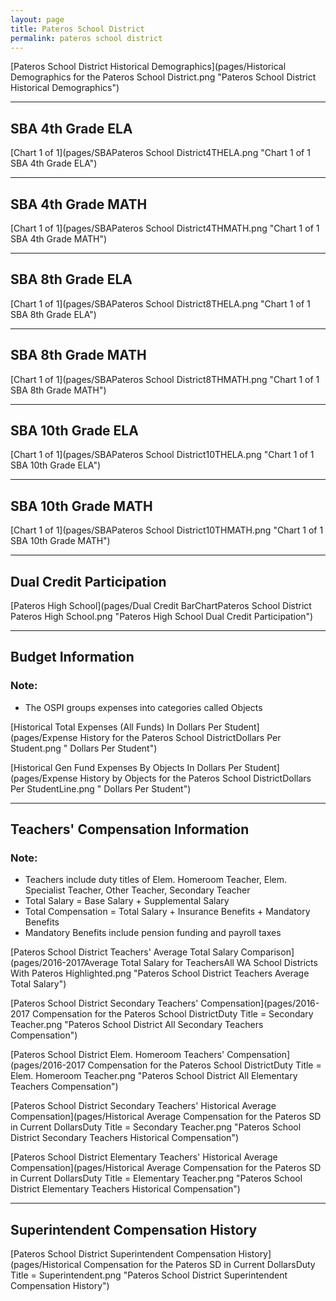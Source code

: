 ```yaml
---
layout: page
title: Pateros School District
permalink: pateros school district
---
```



[Pateros School District Historical Demographics](pages/Historical Demographics for the Pateros School District.png "Pateros School District Historical Demographics")

___

## SBA 4th Grade ELA

[Chart 1 of 1](pages/SBAPateros School District4THELA.png "Chart 1 of 1 SBA 4th Grade ELA")


___

## SBA 4th Grade MATH

[Chart 1 of 1](pages/SBAPateros School District4THMATH.png "Chart 1 of 1 SBA 4th Grade MATH")


___

## SBA 8th Grade ELA

[Chart 1 of 1](pages/SBAPateros School District8THELA.png "Chart 1 of 1 SBA 8th Grade ELA")


___

## SBA 8th Grade MATH

[Chart 1 of 1](pages/SBAPateros School District8THMATH.png "Chart 1 of 1 SBA 8th Grade MATH")


___

## SBA 10th Grade ELA

[Chart 1 of 1](pages/SBAPateros School District10THELA.png "Chart 1 of 1 SBA 10th Grade ELA")


___

## SBA 10th Grade MATH

[Chart 1 of 1](pages/SBAPateros School District10THMATH.png "Chart 1 of 1 SBA 10th Grade MATH")


___

## Dual Credit Participation

[Pateros High School](pages/Dual Credit BarChartPateros School District Pateros High School.png "Pateros High School Dual Credit Participation")


___

## Budget Information
### Note:
- The OSPI groups expenses into categories called Objects

[Historical Total Expenses (All Funds) In Dollars Per Student](pages/Expense History for the Pateros School DistrictDollars Per Student.png " Dollars Per Student")

[Historical Gen Fund Expenses By Objects In Dollars Per Student](pages/Expense History by Objects for the Pateros School DistrictDollars Per StudentLine.png " Dollars Per Student")


___

## Teachers' Compensation Information
### Note:
- Teachers include duty titles of Elem. Homeroom Teacher, Elem. Specialist Teacher, Other Teacher, Secondary Teacher
- Total Salary = Base Salary + Supplemental Salary
- Total Compensation = Total Salary + Insurance Benefits + Mandatory Benefits
- Mandatory Benefits include pension funding and payroll taxes

[Pateros School District Teachers' Average Total Salary Comparison](pages/2016-2017Average Total Salary for TeachersAll WA School Districts With Pateros Highlighted.png "Pateros School District Teachers Average Total Salary")

[Pateros School District Secondary Teachers' Compensation](pages/2016-2017 Compensation for the Pateros School DistrictDuty Title = Secondary Teacher.png "Pateros School District All Secondary Teachers Compensation")

[Pateros School District Elem. Homeroom Teachers' Compensation](pages/2016-2017 Compensation for the Pateros School DistrictDuty Title = Elem. Homeroom Teacher.png "Pateros School District All Elementary Teachers Compensation")

[Pateros School District Secondary Teachers' Historical Average Compensation](pages/Historical Average Compensation for the Pateros SD in Current DollarsDuty Title = Secondary Teacher.png "Pateros School District Secondary Teachers Historical Compensation")

[Pateros School District Elementary Teachers' Historical Average Compensation](pages/Historical Average Compensation for the Pateros SD in Current DollarsDuty Title = Elementary Teacher.png "Pateros School District Elementary Teachers Historical Compensation")


___

## Superintendent Compensation History

[Pateros School District Superintendent Compensation History](pages/Historical Compensation for the Pateros SD in Current DollarsDuty Title = Superintendent.png "Pateros School District Superintendent Compensation History")

